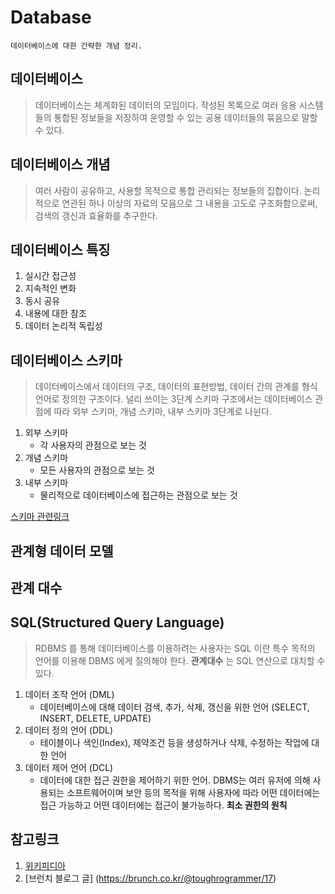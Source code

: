 # Database
```
데이터베이스에 대한 간략한 개념 정리.
```

## 데이터베이스
> 데이터베이스는 체계화된 데이터의 모임이다. 작성된 목록으로 여러 응용 시스템들의 통합된 정보들을 저장하여 운영할 수 있는 공용 데이터들의 묶음으로 말할 수 있다.

## 데이터베이스 개념
> 여러 사람이 공유하고, 사용할 목적으로 통합 관리되는 정보들의 집합이다. 논리적으로 연관된 하나 이상의 자료의 모음으로 그 내용을 고도로 구조화함으로써, 검색의 갱신과 효율화를 추구한다. 

## 데이터베이스 특징
1. 실시간 접근성
2. 지속적인 변화
3. 동시 공유
4. 내용에 대한 참조
5. 데이터 논리적 독립성

## 데이터베이스 스키마
> 데이터베이스에서 데이터의 구조, 데이터의 표현방법, 데이터 간의 관계를 형식 언어로 정의한 구조이다. 널리 쓰이는 3단계 스키마 구조에서는 데이터베이스 관점에 따라 외부 스키마, 개념 스키마, 내부 스키마 3단계로 나뉜다.
1. 외부 스키마
    - 각 사용자의 관점으로 보는 것
2. 개념 스키마
    - 모든 사용자의 관점으로 보는 것
3. 내부 스키마
    - 물리적으로 데이터베이스에 접근하는 관점으로 보는 것
   
[스키마 관련링크](http://www.databaser.net/moniwiki/wiki.php/3%EB%8B%A8%EA%B3%84%EC%8A%A4%ED%82%A4%EB%A7%88%EA%B5%AC%EC%A1%B0)

## 관계형 데이터 모델
> 

## 관계 대수
>

## SQL(Structured Query Language)
> RDBMS 를 통해 데이터베이스를 이용하려는 사용자는 SQL 이란 특수 목적의 언어를 이용해 DBMS 에게 질의해야 한다. __관계대수__ 는 SQL 연산으로 대치할 수 있다. 
1. 데이터 조작 언어 (DML)
    - 데이터베이스에 대해 데이터 검색, 추가, 삭제, 갱신을 위한 언어 (SELECT, INSERT, DELETE, UPDATE)
2. 데이터 정의 언어 (DDL)
    - 테이블이나 색인(Index), 제약조건 등을 생성하거나 삭제, 수정하는 작업에 대한 언어
3. 데이터 제어 언어 (DCL)
    - 데이터에 대한 접근 권한을 제어하기 위한 언어. DBMS는 여러 유저에 의해 사용되는 소프트웨어이며 보안 등의 목적을 위해 사용자에 따라 어떤 데이터에는 접근 가능하고 어떤 데이터에는 접근이 불가능하다. __최소 권한의 원칙__

## 참고링크
1. [위키피디아](https://ko.wikipedia.org/wiki/%EB%8D%B0%EC%9D%B4%ED%84%B0%EB%B2%A0%EC%9D%B4%EC%8A%A4#%EB%8D%B0%EC%9D%B4%ED%84%B0%EB%B2%A0%EC%9D%B4%EC%8A%A4%EC%9D%98_%EA%B0%9C%EB%85%90)
2. [브런치 블로그 글] (https://brunch.co.kr/@toughrogrammer/17)
